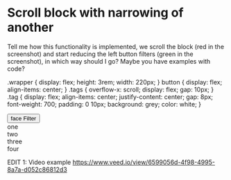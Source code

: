 
# Scroll block with narrowing of another

Tell me how this functionality is implemented, we scroll the block (red in the screenshot) and start reducing the left button filters (green in the screenshot), in which way should I go? Maybe you have examples with code?





.wrapper {
  display: flex;
  height: 3rem;
  width: 220px;
}
button {
  display: flex;
  align-items: center;
}
.tags {
  overflow-x: scroll;
  display: flex;
  gap: 10px;
}
.tag {
  display: flex;
  align-items: center;
  justify-content: center;
  gap: 8px;
  font-weight: 700;
  padding: 0 10px;
  background: grey;
  color: white;
}
<link href="https://fonts.googleapis.com/icon?family=Material+Icons" rel="stylesheet"/>
<div class="wrapper">
  <button>
    <span class="material-icons orange600">face</span>
    Filter
  </button>
  <div class="tags">
    <div class="tag">one</div>
    <div class="tag">two</div>
    <div class="tag">three</div>
    <div class="tag">four</div>
  </div>
</div>



EDIT 1: Video example https://www.veed.io/view/6599056d-4f98-4995-8a7a-d052c86812d3

        